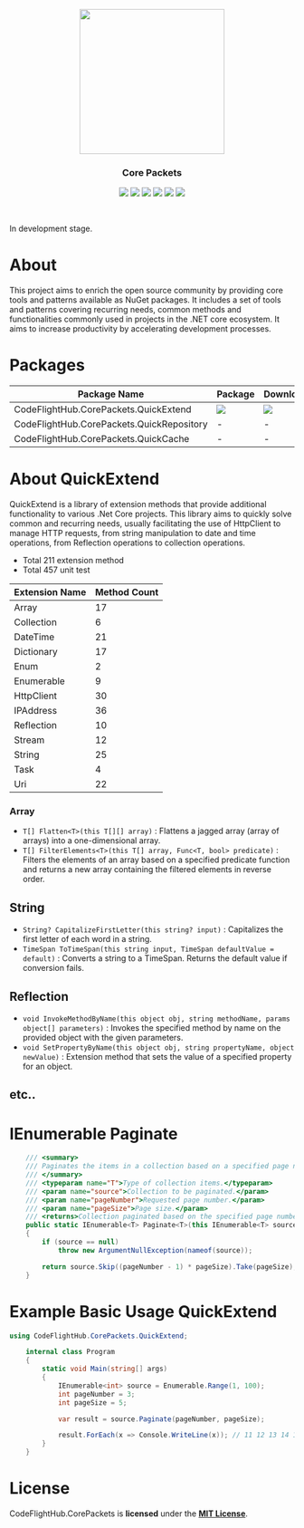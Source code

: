 
<p align="center">
 <img src="https://github.com/CodeFlightHub/Core.Packets/assets/56757412/9eaea99c-d297-4a25-b9d9-3ddab403b00e" height="256">
  <h3 align="center">Core Packets
</h3>
</p>

<p align="center">
  <a href="https://github.com/CodeFlightHub/Core.Packets/commits/dev"><img src="https://img.shields.io/github/commit-activity/t/CodeFlightHub/Core.Packets?style=for-the-badge"></a>
  <a href="https://github.com/CodeFlightHub/Core.Packets/graphs/contributors"><img src="https://img.shields.io/github/contributors/CodeFlightHub/Core.Packets.svg?style=for-the-badge"></a>
  <a href="https://github.com/CodeFlightHub/Core.Packets/network/members"><img src="https://img.shields.io/github/forks/CodeFlightHub/Core.Packets.svg?style=for-the-badge"></a>
  <a href="https://github.com/CodeFlightHub/Core.Packets/stargazers"><img src="https://img.shields.io/github/stars/CodeFlightHub/Core.Packets.svg?style=for-the-badge"></a>
  <a href="https://github.com/CodeFlightHub/Core.Packets/issues"><img src="https://img.shields.io/github/issues/CodeFlightHub/Core.Packets.svg?style=for-the-badge"></a>
  <a href="https://github.com/CodeFlightHub/Core.Packets/blob/master/LICENSE"><img src="https://img.shields.io/github/license/CodeFlightHub/Core.Packets.svg?style=for-the-badge"></a>
</p><br />

In development stage.

#  About

This project aims to enrich the open source community by providing core tools and patterns available as NuGet packages. It includes a set of tools and patterns covering recurring needs, common methods and functionalities commonly used in projects in the .NET core ecosystem. It aims to increase productivity by accelerating development processes.


# Packages

 

| Package Name | Package | Download |
| ------------- | ------------- | ------------- |
| CodeFlightHub.CorePackets.QuickExtend | [![](https://img.shields.io/nuget/v/CodeFlightHub.CorePackets.QuickExtend?style=for-the-badge)](https://www.nuget.org/packages/CodeFlightHub.CorePackets.QuickExtend) | [![](https://img.shields.io/nuget/dt/CodeFlightHub.CorePackets.QuickExtend?style=for-the-badge)](https://www.nuget.org/packages/CodeFlightHub.CorePackets.QuickExtend) |
| CodeFlightHub.CorePackets.QuickRepository | - | - |
| CodeFlightHub.CorePackets.QuickCache | - | - |

# About QuickExtend 
QuickExtend is a library of extension methods that provide additional functionality to various .Net Core projects. This library aims to quickly solve common and recurring needs, usually facilitating the use of HttpClient to manage HTTP requests, from string manipulation to date and time operations, from Reflection operations to collection operations.
<ul>
  <li>Total 211 extension method</li>
  <li>Total 457 unit test</li>
</ul>


| Extension Name | Method Count|
| ------------- | ------------- | 
| Array | 17 | 
| Collection | 6 | 
| DateTime | 21 | 
| Dictionary | 17 | 
| Enum | 2 | 
| Enumerable | 9 | 
| HttpClient | 30 | 
| IPAddress | 36 | 
| Reflection | 10 | 
| Stream | 12 | 
| String | 25 | 
| Task | 4 | 
| Uri | 22 | 

### Array
- `T[] Flatten<T>(this T[][] array)` : Flattens a jagged array (array of arrays) into a one-dimensional array.
- `T[] FilterElements<T>(this T[] array, Func<T, bool> predicate)` : Filters the elements of an array based on a specified predicate function and returns a new array containing the filtered elements in reverse order.


## String

- `String? CapitalizeFirstLetter(this string? input)` : Capitalizes the first letter of each word in a string.
- `TimeSpan ToTimeSpan(this string input, TimeSpan defaultValue = default)` : Converts a string to a TimeSpan. Returns the default value if conversion fails.

## Reflection
- `void InvokeMethodByName(this object obj, string methodName, params object[] parameters)` : Invokes the specified method by name on the provided object with the given parameters.
- `void SetPropertyByName(this object obj, string propertyName, object newValue)` : Extension method that sets the value of a specified property for an object.


## etc..  


# IEnumerable Paginate


```c#
    /// <summary>
    /// Paginates the items in a collection based on a specified page number and page size.
    /// </summary>
    /// <typeparam name="T">Type of collection items.</typeparam>
    /// <param name="source">Collection to be paginated.</param>
    /// <param name="pageNumber">Requested page number.</param>
    /// <param name="pageSize">Page size.</param>
    /// <returns>Collection paginated based on the specified page number and size.</returns>
    public static IEnumerable<T> Paginate<T>(this IEnumerable<T> source, int pageNumber, int pageSize)
    {
        if (source == null)
            throw new ArgumentNullException(nameof(source));

        return source.Skip((pageNumber - 1) * pageSize).Take(pageSize);
    }

```

# Example Basic Usage QuickExtend 

```c#
using CodeFlightHub.CorePackets.QuickExtend;

    internal class Program
    {
        static void Main(string[] args)
        {
            IEnumerable<int> source = Enumerable.Range(1, 100);
            int pageNumber = 3;
            int pageSize = 5;

            var result = source.Paginate(pageNumber, pageSize);

            result.ForEach(x => Console.WriteLine(x)); // 11 12 13 14 15
        }
    }
```

# License

CodeFlightHub.CorePackets is **licensed** under the **[MIT License](https://github.com/Serhatkacmaz/Core.Packets/blob/master/LICENSE)**.
